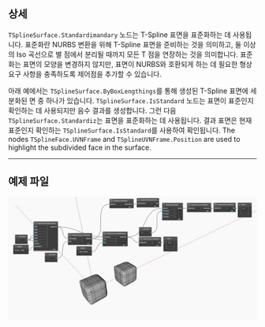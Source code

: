 ## 상세
`TSplineSurface.Standardimandary` 노드는 T-Spline 표면을 표준화하는 데 사용됩니다.
표준화란 NURBS 변환을 위해 T-Spline 표면을 준비하는 것을 의미하고, 둘 이상의 Iso 곡선으로 별 점에서 분리될 때까지 모든 T 점을 연장하는 것을 의미합니다. 표준화는 표면의 모양을 변경하지 않지만, 표면이 NURBS와 호환되게 하는 데 필요한 형상 요구 사항을 충족하도록 제어점을 추가할 수 있습니다.

아래 예에서는 `TSplineSurface.ByBoxLengthings`를 통해 생성된 T-Spline 표면에 세분화된 면 중 하나가 있습니다.
`TSplineSurface.IsStandard` 노드는 표면이 표준인지 확인하는 데 사용되지만 음수 결과를 생성합니다.
그런 다음 `TSplineSurface.Standardiz`는 표면을 표준화하는 데 사용됩니다. 결과 표면은 현재 표준인지 확인하는 `TSplineSurface.IsStandard`를 사용하여 확인됩니다.
The nodes `TSplineFace.UVNFrame` and `TSplineUVNFrame.Position` are used to highlight the subdivided face in the surface.
___
## 예제 파일

![TSplineSurface.Standardize](./Autodesk.DesignScript.Geometry.TSpline.TSplineSurface.Standardize_img.jpg)
